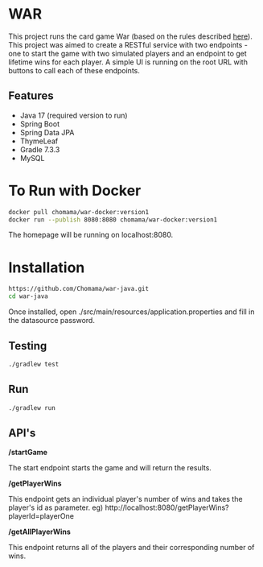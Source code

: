 # WAR

This project runs the card game War (based on the rules described [here](https://bicyclecards.com/how-to-play/war/)).  This project was aimed to create a RESTful service with two endpoints - one to start the game with two simulated players and an endpoint to get lifetime wins for each player. A simple UI is running on the root URL with buttons to call each of these endpoints.  

## Features
* Java 17 (required version to run)
* Spring Boot
* Spring Data JPA
* ThymeLeaf
* Gradle 7.3.3
* MySQL


# To Run with Docker

```bash
docker pull chomama/war-docker:version1
docker run --publish 8080:8080 chomama/war-docker:version1
```
The homepage will be running on localhost:8080. 


# Installation 

```bash
https://github.com/Chomama/war-java.git
cd war-java
```

Once installed, open ./src/main/resources/application.properties and fill in the datasource password.

## Testing

```bash
./gradlew test
```

## Run 

```bash
./gradlew run
```

## API's

**/startGame**

The start endpoint starts the game and will return the results. 

**/getPlayerWins**

This endpoint gets an individual player's number of wins and takes the player's id as parameter.
eg) http://localhost:8080/getPlayerWins?playerId=playerOne

**/getAllPlayerWins**

This endpoint returns all of the players and their corresponding number of wins.

